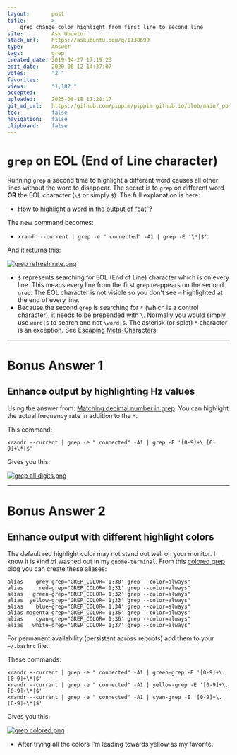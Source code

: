 ```yaml
---
layout:       post
title:        >
    grep change color highlight from first line to second line
site:         Ask Ubuntu
stack_url:    https://askubuntu.com/q/1138690
type:         Answer
tags:         grep
created_date: 2019-04-27 17:19:23
edit_date:    2020-06-12 14:37:07
votes:        "2 "
favorites:    
views:        "1,182 "
accepted:     
uploaded:     2025-08-18 11:20:17
git_md_url:   https://github.com/pippim/pippim.github.io/blob/main/_posts/2019/2019-04-27-grep-change-color-highlight-from-first-line-to-second-line.md
toc:          false
navigation:   false
clipboard:    false
---
```


# `grep` on EOL (End of Line character)

Running `grep` a second time to highlight a different word causes all other lines without the word to disappear. The secret is to `grep` on different word  **OR** the EOL character (`\$` or simply `$`). The full explanation is here: 

- [How to highlight a word in the output of “cat”?][1]

The new command becomes:

-  `xrandr --current | grep -e " connected" -A1 | grep -E '\*|$'`:

And it returns this:

[![grep refresh rate.png][2]][2]

- `$` represents searching for EOL (End of Line) character which is on every line. This means every line from the first `grep` reappears on the second `grep`. The EOL character is not visible so you don't see `⏎` highlighted at the end of every line.
- Because the second `grep` is searching for `*` (which is a control character), it needs to be prepended with `\`. Normally you would simply use `word|$` to search and not `\word|$`. The asterisk (or splat) `*` character is an exception. See [Escaping Meta-Characters][3].


----------

# Bonus Answer 1

## Enhance output by highlighting Hz values

Using the answer from: [Matching decimal number in grep][4]. You can highlight the actual frequency rate in addition to the `*`.

This command:

``` 
xrandr --current | grep -e " connected" -A1 | grep -E '[0-9]+\.[0-9]+\*|$'
```

Gives you this:

[![grep all digits.png][5]][5]


----------

# Bonus Answer 2

## Enhance output with different highlight colors

The default red highlight color may not stand out well on your monitor. I know it is kind of washed out in my `gnome-terminal`. From this [colored grep][6] blog you can create these aliases:

``` 
alias    grey-grep="GREP_COLOR='1;30' grep --color=always"
alias     red-grep="GREP_COLOR='1;31' grep --color=always"
alias   green-grep="GREP_COLOR='1;32' grep --color=always"
alias  yellow-grep="GREP_COLOR='1;33' grep --color=always"
alias    blue-grep="GREP_COLOR='1;34' grep --color=always"
alias magenta-grep="GREP_COLOR='1;35' grep --color=always"
alias    cyan-grep="GREP_COLOR='1;36' grep --color=always"
alias   white-grep="GREP_COLOR='1;37' grep --color=always"
```

For permanent availability (persistent across reboots) add them to your `~/.bashrc` file.

These commands:

``` 
xrandr --current | grep -e " connected" -A1 | green-grep -E '[0-9]+\.[0-9]+\*|$'
xrandr --current | grep -e " connected" -A1 | yellow-grep -E '[0-9]+\.[0-9]+\*|$'
xrandr --current | grep -e " connected" -A1 | cyan-grep -E '[0-9]+\.[0-9]+\*|$'
```

Gives you this:

[![grep colored.png][7]][7]

- After trying all the colors I'm leading towards yellow as my favorite.

  [1]: https://unix.stackexchange.com/questions/106565/how-to-highlight-a-word-in-the-output-of-cat
  [2]: https://pippim.github.io/assets/img/posts/2019/Pf2z1.png
  [3]: https://www.digitalocean.com/community/tutorials/using-grep-regular-expressions-to-search-for-text-patterns-in-linux#escaping-meta
  [4]: https://stackoverflow.com/questions/41446222/matching-decimal-number-in-grep
  [5]: https://pippim.github.io/assets/img/posts/2019/XKUaj.png
  [6]: https://www.jefftk.com/p/colored-grep
  [7]: https://pippim.github.io/assets/img/posts/2019/NtcPY.png
